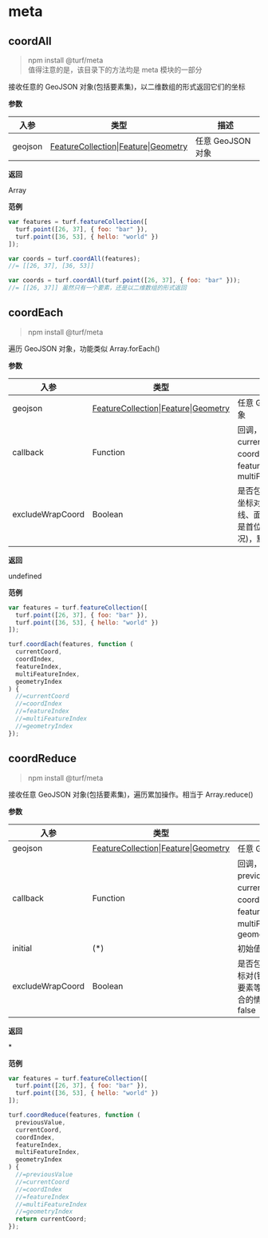 # meta

## coordAll

> npm install @turf/meta  
> 值得注意的是，该目录下的方法均是 meta 模块的一部分

接收任意的 GeoJSON 对象(包括要素集)，以二维数组的形式返回它们的坐标

**参数**

| 入参    | 类型                                                                                            | 描述              |
| ------- | ----------------------------------------------------------------------------------------------- | ----------------- |
| geojson | [FeatureCollection][featurecollection_link]\|[Feature][feature_link]\|[Geometry][geometry_link] | 任意 GeoJSON 对象 |

**返回**

Array

**范例**

```javascript
var features = turf.featureCollection([
  turf.point([26, 37], { foo: "bar" }),
  turf.point([36, 53], { hello: "world" })
]);

var coords = turf.coordAll(features);
//= [[26, 37], [36, 53]]

var coords = turf.coordAll(turf.point([26, 37], { foo: "bar" }));
//= [[26, 37]] 虽然只有一个要素，还是以二维数组的形式返回
```

## coordEach

> npm install @turf/meta

遍历 GeoJSON 对象，功能类似 Array.forEach()

**参数**

| 入参             | 类型                                                                                            | 描述                                                                           |
| ---------------- | ----------------------------------------------------------------------------------------------- | ------------------------------------------------------------------------------ |
| geojson          | [FeatureCollection][featurecollection_link]\|[Feature][feature_link]\|[Geometry][geometry_link] | 任意 GeoJSON 对象                                                              |
| callback         | Function                                                                                        | 回调，参数依次是 currentCoord、coordIndex、featureIndex、multiFeatureIndex     |
| excludeWrapCoord | Boolean                                                                                         | 是否包含最后一个坐标对(针对闭环线、面要素等坐标是首位闭合的情况)，默认为 false |

**返回**

undefined

**范例**

```javascript
var features = turf.featureCollection([
  turf.point([26, 37], { foo: "bar" }),
  turf.point([36, 53], { hello: "world" })
]);

turf.coordEach(features, function (
  currentCoord,
  coordIndex,
  featureIndex,
  multiFeatureIndex,
  geometryIndex
) {
  //=currentCoord
  //=coordIndex
  //=featureIndex
  //=multiFeatureIndex
  //=geometryIndex
});
```

## coordReduce

> npm install @turf/meta

接收任意 GeoJSON 对象(包括要素集)，遍历累加操作。相当于 Array.reduce()

**参数**

| 入参             | 类型                                                                                            | 描述                                                                                                     |
| ---------------- | ----------------------------------------------------------------------------------------------- | -------------------------------------------------------------------------------------------------------- |
| geojson          | [FeatureCollection][featurecollection_link]\|[Feature][feature_link]\|[Geometry][geometry_link] | 任意 GeoJSON 对象                                                                                        |
| callback         | Function                                                                                        | 回调，参数依次是 previousValue、currentCoord、coordIndex、featureIndex、multiFeatureIndex、geometryIndex |
| initial          | (\*)                                                                                            | 初始值                                                                                                   |
| excludeWrapCoord | Boolean                                                                                         | 是否包含最后一个坐标对(针对闭环线、面要素等坐标是首位闭合的情况)，默认为 false                           |

**返回**

\*

**范例**

```javascript
var features = turf.featureCollection([
  turf.point([26, 37], { foo: "bar" }),
  turf.point([36, 53], { hello: "world" })
]);

turf.coordReduce(features, function (
  previousValue,
  currentCoord,
  coordIndex,
  featureIndex,
  multiFeatureIndex,
  geometryIndex
) {
  //=previousValue
  //=currentCoord
  //=coordIndex
  //=featureIndex
  //=multiFeatureIndex
  //=geometryIndex
  return currentCoord;
});
```

[geometry_link]: https://tools.ietf.org/html/rfc7946#section-3.1
[geojson_link]: https://tools.ietf.org/html/rfc7946#section-3
[feature_link]: https://tools.ietf.org/html/rfc7946#section-3.2
[featurecollection_link]: https://tools.ietf.org/html/rfc7946#section-3.3
[point_link]: https://tools.ietf.org/html/rfc7946#section-3.1.2
[polygon_link]: https://tools.ietf.org/html/rfc7946#section-3.1.6
[bbox_link]: https://tools.ietf.org/html/rfc7946#section-5
[coord_link]: https://tools.ietf.org/html/rfc7946#section-3.1.1
[multilinestring_link]: https://tools.ietf.org/html/rfc7946#section-3.1.4
[multipolygon_link]: https://tools.ietf.org/html/rfc7946#section-3.1.7
[linestring_link]: https://tools.ietf.org/html/rfc7946#section-3.1.4

